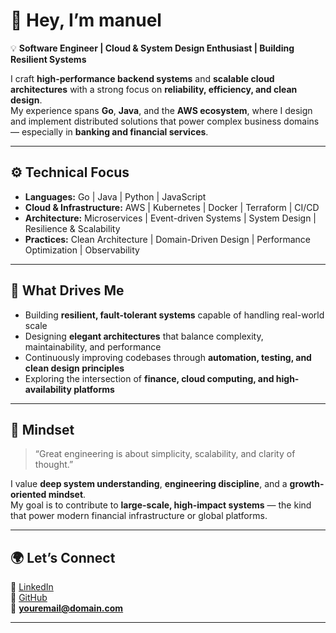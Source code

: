 # 👋 Hey, I’m **manuel**

💡 **Software Engineer | Cloud & System Design Enthusiast | Building Resilient Systems**

I craft **high-performance backend systems** and **scalable cloud architectures** with a strong focus on **reliability, efficiency, and clean design**.  
My experience spans **Go**, **Java**, and the **AWS ecosystem**, where I design and implement distributed solutions that power complex business domains — especially in **banking and financial services**.

---

## ⚙️ Technical Focus
- **Languages:** Go | Java | Python | JavaScript  
- **Cloud & Infrastructure:** AWS | Kubernetes | Docker | Terraform | CI/CD  
- **Architecture:** Microservices | Event-driven Systems | System Design | Resilience & Scalability  
- **Practices:** Clean Architecture | Domain-Driven Design | Performance Optimization | Observability  

---

## 🚀 What Drives Me
- Building **resilient, fault-tolerant systems** capable of handling real-world scale  
- Designing **elegant architectures** that balance complexity, maintainability, and performance  
- Continuously improving codebases through **automation, testing, and clean design principles**  
- Exploring the intersection of **finance, cloud computing, and high-availability platforms**

---

## 🧠 Mindset
> “Great engineering is about simplicity, scalability, and clarity of thought.”

I value **deep system understanding**, **engineering discipline**, and a **growth-oriented mindset**.  
My goal is to contribute to **large-scale, high-impact systems** — the kind that power modern financial infrastructure or global platforms.

---

## 🌍 Let’s Connect
💼 [LinkedIn](https://www.linkedin.com/in/manuel-hugues)  
🐙 [GitHub](https://github.com/huguesso)  
📧 **youremail@domain.com**

---
